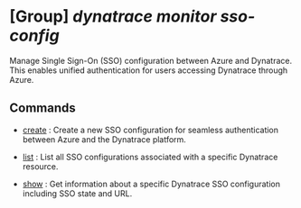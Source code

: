 # [Group] _dynatrace monitor sso-config_

Manage Single Sign-On (SSO) configuration between Azure and Dynatrace. This enables unified authentication for users accessing Dynatrace through Azure.

## Commands

- [create](/Commands/dynatrace/monitor/sso-config/_create.md)
: Create a new SSO configuration for seamless authentication between Azure and the Dynatrace platform.

- [list](/Commands/dynatrace/monitor/sso-config/_list.md)
: List all SSO configurations associated with a specific Dynatrace resource.

- [show](/Commands/dynatrace/monitor/sso-config/_show.md)
: Get information about a specific Dynatrace SSO configuration including SSO state and URL.
